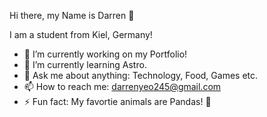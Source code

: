  Hi there, my Name is Darren 👋

 I am a student from Kiel, Germany!

- 🔭 I’m currently working on my Portfolio!
- 🌱 I’m currently learning Astro.
- 💬 Ask me about anything: Technology, Food, Games etc.
- 📫 How to reach me: darrenyeo245@gmail.com
- ⚡ Fun fact: My favortie animals are Pandas! :panda_face: 
